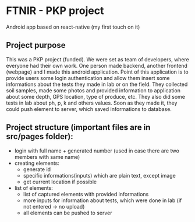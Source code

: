 # FTNIR - PKP project
Android app based on react-native (my first touch on it)

## Project purpose
This was a PKP project (funded). We were set as team of developers, where everyone had their own work. One person made backend, another frontend (webpage) and I made this android application. Point of this application is to provide users some login authentication and allow them insert some informations about the tests they made in lab or on the field. They collected soil samples, made some photos and provided information to application about some depth, GPS location, type of produce, etc. They also did some tests in lab about ph, p, k and others values. Soon as they made it, they could push element to server, which saved informations to database.

## Project structure (important files are in src/pages folder):
- login with full name + generated number (used in case there are two members with same name)
- creating elements:
  - generate id
  - specific informations(inputs) which are plain text, except image
  - get current location if possible
- list of elements:
  - list of captured elements with provided informations
  - more inputs for information about tests, which were done in lab (if not entered -> no upload)
  - all elements can be pushed to server
